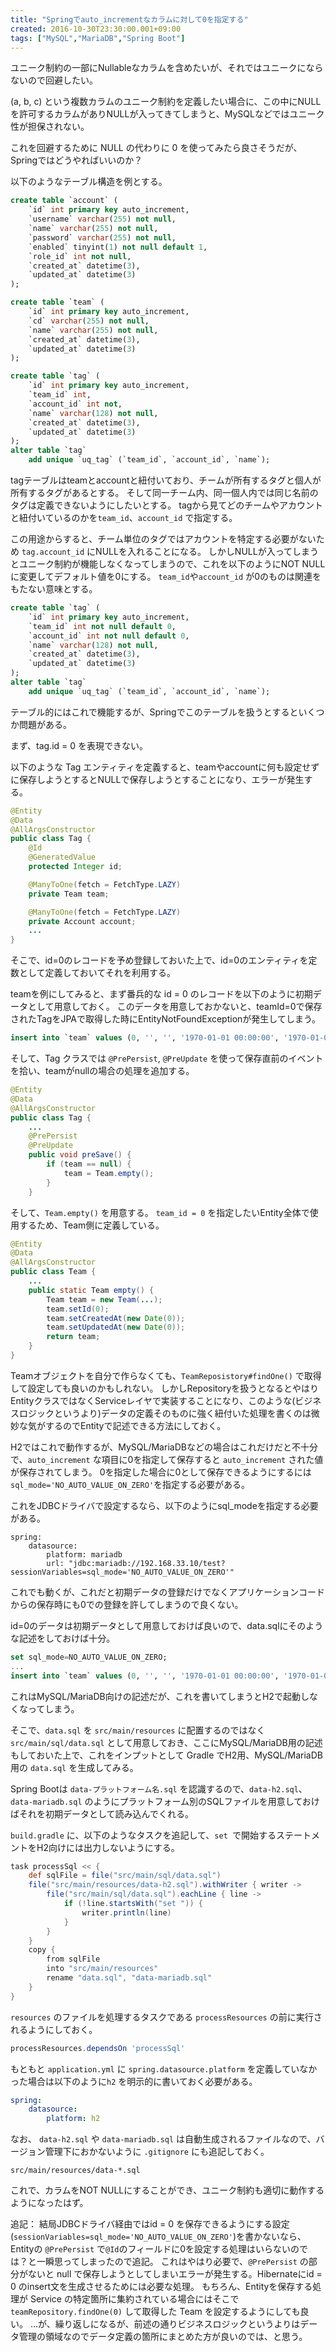 ```yaml
---
title: "Springでauto_incrementなカラムに対して0を指定する"
created: 2016-10-30T23:30:00.001+09:00
tags: ["MySQL","MariaDB","Spring Boot"]
---
```

ユニーク制約の一部にNullableなカラムを含めたいが、それではユニークにならないので回避したい。

(a, b, c) という複数カラムのユニーク制約を定義したい場合に、この中にNULLを許可するカラムがありNULLが入ってきてしまうと、MySQLなどではユニーク性が担保されない。

これを回避するために NULL の代わりに 0 を使ってみたら良さそうだが、Springではどうやればいいのか？
<!--more-->

以下のようなテーブル構造を例とする。

```sql
create table `account` (
    `id` int primary key auto_increment,
    `username` varchar(255) not null,
    `name` varchar(255) not null,
    `password` varchar(255) not null,
    `enabled` tinyint(1) not null default 1,
    `role_id` int not null,
    `created_at` datetime(3),
    `updated_at` datetime(3)
);

create table `team` (
    `id` int primary key auto_increment,
    `cd` varchar(255) not null,
    `name` varchar(255) not null,
    `created_at` datetime(3),
    `updated_at` datetime(3)
);

create table `tag` (
    `id` int primary key auto_increment,
    `team_id` int,
    `account_id` int not,
    `name` varchar(128) not null,
    `created_at` datetime(3),
    `updated_at` datetime(3)
);
alter table `tag`
    add unique `uq_tag` (`team_id`, `account_id`, `name`);
```

tagテーブルはteamとaccountと紐付いており、チームが所有するタグと個人が所有するタグがあるとする。
そして同一チーム内、同一個人内では同じ名前のタグは定義できないようにしたいとする。
tagから見てどのチームやアカウントと紐付いているのかを`team_id`、`account_id` で指定する。

この用途からすると、チーム単位のタグではアカウントを特定する必要がないため `tag.account_id` にNULLを入れることになる。
しかしNULLが入ってしまうとユニーク制約が機能しなくなってしまうので、これを以下のようにNOT NULLに変更してデフォルト値を0にする。
`team_id`や`account_id` が0のものは関連をもたない意味とする。

```sql
create table `tag` (
    `id` int primary key auto_increment,
    `team_id` int not null default 0,
    `account_id` int not null default 0,
    `name` varchar(128) not null,
    `created_at` datetime(3),
    `updated_at` datetime(3)
);
alter table `tag`
    add unique `uq_tag` (`team_id`, `account_id`, `name`);
```

テーブル的にはこれで機能するが、Springでこのテーブルを扱うとするといくつか問題がある。

まず、tag.id = 0 を表現できない。

以下のような Tag エンティティを定義すると、teamやaccountに何も設定せずに保存しようとするとNULLで保存しようとすることになり、エラーが発生する。

```java
@Entity
@Data
@AllArgsConstructor
public class Tag {
    @Id
    @GeneratedValue
    protected Integer id;

    @ManyToOne(fetch = FetchType.LAZY)
    private Team team;

    @ManyToOne(fetch = FetchType.LAZY)
    private Account account;
    ...
}
```

そこで、id=0のレコードを予め登録しておいた上で、id=0のエンティティを定数として定義しておいてそれを利用する。

teamを例にしてみると、まず番兵的な id = 0 のレコードを以下のように初期データとして用意しておく。
このデータを用意しておかないと、teamId=0で保存されたTagをJPAで取得した時にEntityNotFoundExceptionが発生してしまう。

```sql
insert into `team` values (0, '', '', '1970-01-01 00:00:00', '1970-01-01 00:00:00');
```

そして、Tag クラスでは `@PrePersist`, `@PreUpdate` を使って保存直前のイベントを拾い、teamがnullの場合の処理を追加する。
   
```java
@Entity
@Data
@AllArgsConstructor
public class Tag {
    ...
    @PrePersist
    @PreUpdate
    public void preSave() {
        if (team == null) {
            team = Team.empty();
        }
    }
```

そして、`Team.empty()` を用意する。
`team_id = 0` を指定したいEntity全体で使用するため、Team側に定義している。

```java
@Entity
@Data
@AllArgsConstructor
public class Team {
    ...
    public static Team empty() {
        Team team = new Team(...);
        team.setId(0);
        team.setCreatedAt(new Date(0));
        team.setUpdatedAt(new Date(0));
        return team;
    }
}
```

Teamオブジェクトを自分で作らなくても、`TeamReposistory#findOne()` で取得して設定しても良いのかもしれない。
しかしRepositoryを扱うとなるとやはりEntityクラスではなくServiceレイヤで実装することになり、このような(ビジネスロジックというより)データの定義そのものに強く紐付いた処理を書くのは微妙な気がするのでEntityで記述できる方法にしておく。

H2ではこれで動作するが、MySQL/MariaDBなどの場合はこれだけだと不十分で、`auto_increment` な項目に0を指定して保存すると `auto_increment` された値が保存されてしまう。
0を指定した場合に0として保存できるようにするには`sql_mode='NO_AUTO_VALUE_ON_ZERO'`を指定する必要がある。

これをJDBCドライバで設定するなら、以下のようにsql_modeを指定する必要がある。

```
spring:
    datasource:
        platform: mariadb
        url: "jdbc:mariadb://192.168.33.10/test?sessionVariables=sql_mode='NO_AUTO_VALUE_ON_ZERO'"
```

これでも動くが、これだと初期データの登録だけでなくアプリケーションコードからの保存時にも0での登録を許してしまうので良くない。

id=0のデータは初期データとして用意しておけば良いので、data.sqlにそのような記述をしておけば十分。

```sql
set sql_mode=NO_AUTO_VALUE_ON_ZERO;
...
insert into `team` values (0, '', '', '1970-01-01 00:00:00', '1970-01-01 00:00:00');
```

これはMySQL/MariaDB向けの記述だが、これを書いてしまうとH2で起動しなくなってしまう。

そこで、`data.sql` を `src/main/resources` に配置するのではなく `src/main/sql/data.sql` として用意しておき、ここにMySQL/MariaDB用の記述もしておいた上で、これをインプットとして Gradle でH2用、MySQL/MariaDB用の `data.sql` を生成してみる。

Spring Bootは `data-プラットフォーム名.sql` を認識するので、`data-h2.sql`、`data-mariadb.sql` のようにプラットフォーム別のSQLファイルを用意しておけばそれを初期データとして読み込んでくれる。

`build.gradle` に、以下のようなタスクを追記して、`set `で開始するステートメントをH2向けには出力しないようにする。

```groovy
task processSql << {
    def sqlFile = file("src/main/sql/data.sql")
    file("src/main/resources/data-h2.sql").withWriter { writer ->
        file("src/main/sql/data.sql").eachLine { line ->
            if (!line.startsWith("set ")) {
                writer.println(line)
            }
        }
    }
    copy {
        from sqlFile
        into "src/main/resources"
        rename "data.sql", "data-mariadb.sql"
    }
}
```

`resources` のファイルを処理するタスクである `processResources` の前に実行されるようにしておく。

```groovy
processResources.dependsOn 'processSql'
```

もともと `application.yml` に `spring.datasource.platform` を定義していなかった場合は以下のように`h2` を明示的に書いておく必要がある。

```yaml
spring:
    datasource:
        platform: h2
```

なお、 `data-h2.sql` や `data-mariadb.sql` は自動生成されるファイルなので、バージョン管理下におかないように `.gitignore` にも追記しておく。

```
src/main/resources/data-*.sql
```

これで、カラムをNOT NULLにすることができ、ユニーク制約も適切に動作するようになったはず。

追記：
結局JDBCドライバ経由ではid = 0 を保存できるようにする設定(`sessionVariables=sql_mode='NO_AUTO_VALUE_ON_ZERO'`)を書かないなら、Entityの `@PrePersist` で`@Id`のフィールドに0を設定する処理はいらないのでは？と一瞬思ってしまったので追記。
これはやはり必要で、`@PrePersist` の部分がないと null で保存しようとしてしまいエラーが発生する。Hibernateにid = 0 のinsert文を生成させるためには必要な処理。
もちろん、Entityを保存する処理が Service の特定箇所に集約されている場合にはそこで `teamRepository.findOne(0)` して取得した Team を設定するようにしても良い。
…が、繰り返しになるが、前述の通りビジネスロジックというよりはデータ管理の領域なのでデータ定義の箇所にまとめた方が良いのでは、と思う。
